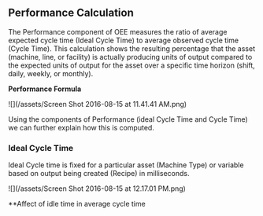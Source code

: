 ## **Performance Calculation**

The Performance component of OEE measures the ratio of average expected cycle time \(Ideal Cycle Time\) to average observed cycle time \(Cycle Time\). This calculation shows the resulting percentage that the asset \(machine, line, or facility\) is actually producing units of output compared to the expected units of output for the asset over a specific time horizon \(shift, daily, weekly, or monthly\).

**Performance Formula**

![](/assets/Screen Shot 2016-08-15 at 11.41.41 AM.png)

Using the components of Performance \(ideal Cycle Time and Cycle Time\) we can further explain how this is computed.

### **Ideal Cycle Time**

Ideal Cycle time is fixed for a particular asset \(Machine Type\) or variable based on output being created \(Recipe\) in milliseconds.

![](/assets/Screen Shot 2016-08-15 at 12.17.01 PM.png)

\*\*Affect of idle time in average cycle time

